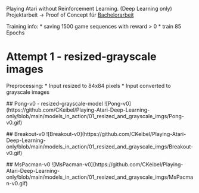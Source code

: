 Playing Atari without Reinforcement Learning. (Deep Learning only) <br>
Projektarbeit -> Proof of Concept für [Bachelorarbeit](https://github.com/CKeibel/Deep_Reinforcement_Learning)
<p>
Training info:
* saving 1500 game sequences with reward > 0
* train 85 Epochs
</p>


# Attempt 1 - resized-grayscale images
<p>
Preprocessing:
* Input resized to 84x84 pixels
* Input converted to grayscale images
</p>

<p>
## Pong-v0 - resized-grayscale-model
![Pong-v0](https://github.com/CKeibel/Playing-Atari-Deep-Learning-only/blob/main/models_in_action/01_resized_and_grayscale_imgs/Pong-v0.gif)
</p>

<p>
## Breakout-v0
![Breakout-v0](https://github.com/CKeibel/Playing-Atari-Deep-Learning-only/blob/main/models_in_action/01_resized_and_grayscale_imgs/Breakout-v0.gif)
</p>

<p>
## MsPacman-v0
![MsPacman-v0](https://github.com/CKeibel/Playing-Atari-Deep-Learning-only/blob/main/models_in_action/01_resized_and_grayscale_imgs/MsPacman-v0.gif)

  

